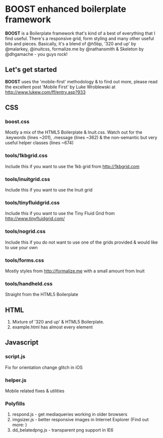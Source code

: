 BOOST enhanced boilerplate framework
======================================

**BOOST** is a Boilerplate framework that's kind of a best of everything that I find useful. There's a responsive grid, form styling and many other useful bits and pieces. Basically, it's a blend of @h5bp, '320 and up' by @malarkey, @inuitcss, formalize.me by @nathansmith & Skeleton by @dhgamache - you guys rock!


Let's get started
-----------------

**BOOST** uses the 'mobile-first' methodology & to find out more, please read the excellent post 'Mobile First' by Luke Wroblewski at http://www.lukew.com/ff/entry.asp?933


## CSS

### boost.css
Mostly a mix of the HTML5 Boilerplate & Inuit.css. Watch out for the .keywords (lines ~201), .message (lines ~362) & the non-semantic but very useful helper classes (lines ~674)

### tools/1kbgrid.css
Include this if you want to use the 1kb grid from http://1kbgrid.com

### tools/inuitgrid.css
Include this if you want to use the Inuit grid

### tools/tinyfluidgrid.css
Include this if you want to use the Tiny Fluid Grid from http://www.tinyfluidgrid.com/

### tools/nogrid.css
Include this if you do not want to use one of the grids provided & would like to use your own

### tools/forms.css
Mostly styles from http://formalize.me with a small amount from Inuit

### tools/handheld.css
Straight from the HTML5 Boilerplate

## HTML
1.	Mixture of '320 and up' & HTML5 Boilerplate.
2.	example.html has almost every element

## Javascript 

### script.js
Fix for orientation change glitch in iOS

### helper.js
Mobile related fixes & utilities


### Polyfills
1.	respond.js - get mediaqueries working in older browsers
2.	imgsizer.js - better responsive images in Internet Explorer (Find out more: )
3.	dd_belatedpng.js - transparent png support in IE6


